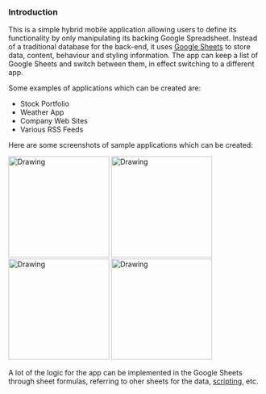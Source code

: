 ### Introduction ###

This is a simple hybrid mobile application allowing users to define its functionality by only manipulating its backing Google Spreadsheet. Instead of a traditional database for the back-end, it uses [Google Sheets](https://www.google.ca/sheets/about) to store data, content, behaviour and styling information. The app can keep a list of Google Sheets and switch between them, in effect switching to a different app. 

Some examples of applications which can be created are:

- Stock Portfolio
- Weather App
- Company Web Sites
- Various RSS Feeds

Here are some screenshots of sample applications which can be created:

<img src="https://drive.google.com/file/d/0Bylgm_rd2LmaaWlUbUFxNHVVeGc" alt="Drawing" width="200"/> <img src="https://drive.google.com/file/d/0Bylgm_rd2LmaaWlUbUFxNHVVeGc" alt="Drawing" width="200"/> <img src="https://drive.google.com/file/d/0Bylgm_rd2LmaaWlUbUFxNHVVeGc" alt="Drawing" width="200"/> <img src="https://drive.google.com/file/d/0Bylgm_rd2LmaaWlUbUFxNHVVeGc" alt="Drawing" width="200"/>

A lot of the logic for the app can be implemented in the Google Sheets through sheet formulas, referring to oher sheets for the data, [scripting](https://developers.google.com/apps-script/overview), etc.


